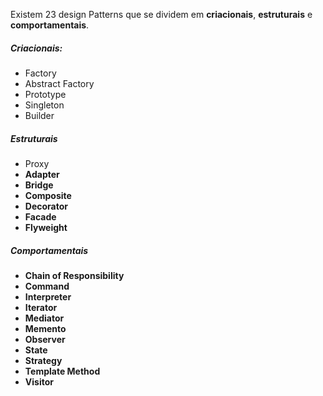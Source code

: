 Existem 23 design Patterns que se dividem em **criacionais**, **estruturais** e **comportamentais**.

##### Criacionais:
- Factory
- Abstract Factory
- Prototype
- Singleton
- Builder
##### Estruturais
- Proxy
- **Adapter**
- **Bridge**
- **Composite**
- **Decorator**
- **Facade**
- **Flyweight**

##### Comportamentais
- **Chain of Responsibility**
- **Command**
- **Interpreter**
- **Iterator**
- **Mediator**
- **Memento**
- **Observer**
- **State**
- **Strategy**
- **Template Method**
- **Visitor**